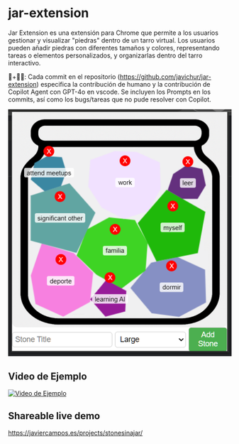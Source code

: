 # jar-extension

Jar Extension es una extensión para Chrome que permite a los usuarios gestionar y visualizar "piedras" dentro de un tarro virtual. Los usuarios pueden añadir piedras con diferentes tamaños y colores, representando tareas o elementos personalizados, y organizarlas dentro del tarro interactivo.

🤖+👨‍💻: Cada commit en el repositorio (https://github.com/javichur/jar-extension) especifica la contribución de humano y la contribución de Copilot Agent con GPT-4o en vscode. Se incluyen los Prompts en los commits, así como los bugs/tareas que no pude resolver con Copilot.

![Ejemplo de Tarro](docs/mi-tarro-ejemplo.png)

## Video de Ejemplo

[![Video de Ejemplo](https://img.youtube.com/vi/gexVjOnNbxo/0.jpg)](https://youtu.be/gexVjOnNbxo)

## Shareable live demo

https://javiercampos.es/projects/stonesinajar/